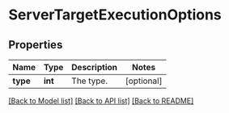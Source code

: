 # ServerTargetExecutionOptions

## Properties
Name | Type | Description | Notes
------------ | ------------- | ------------- | -------------
**type** | **int** | The type. | [optional] 

[[Back to Model list]](../README.md#documentation-for-models) [[Back to API list]](../README.md#documentation-for-api-endpoints) [[Back to README]](../README.md)


